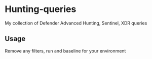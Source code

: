# Hunting-queries
My collection of Defender Advanced Hunting, Sentinel, XDR queries

## Usage

Remove any filters, run and baseline for your environment
